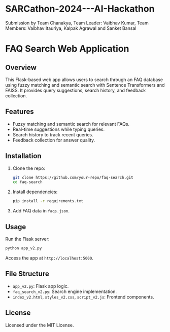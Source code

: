 # SARCathon-2024---AI-Hackathon
Submission by Team Chanakya, Team Leader: Vaibhav Kumar, Team Members: Vaibhav Itauriya, Kalpak Agrawal and  Sanket Bansal

# FAQ Search Web Application

## Overview
This Flask-based web app allows users to search through an FAQ database using fuzzy matching and semantic search with Sentence Transformers and FAISS. It provides query suggestions, search history, and feedback collection.

## Features
- Fuzzy matching and semantic search for relevant FAQs.
- Real-time suggestions while typing queries.
- Search history to track recent queries.
- Feedback collection for answer quality.

## Installation
1. Clone the repo:
   ```bash
   git clone https://github.com/your-repo/faq-search.git
   cd faq-search
   ```
2. Install dependencies:
   ```bash
   pip install -r requirements.txt
   ```
3. Add FAQ data in `faqs.json`.

## Usage
Run the Flask server:
```bash
python app_v2.py
```
Access the app at `http://localhost:5000`.

## File Structure
- `app_v2.py`: Flask app logic.
- `faq_search_v2.py`: Search engine implementation.
- `index_v2.html`, `styles_v2.css`, `script_v2.js`: Frontend components.

## License
Licensed under the MIT License.
